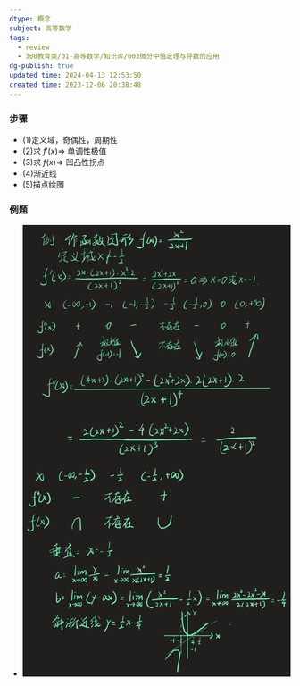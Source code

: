 ```yaml
---
dtype: 概念
subject: 高等数学
tags:
  - review
  - 300教育类/01-高等数学/知识库/003微分中值定理与导数的应用
dg-publish: true
updated time: 2024-04-13 12:53:50
created time: 2023-12-06 20:38:48
---
```

### 步骤
- (1)定义域，奇偶性，周期性
- (2)求 $f'(x)\Rightarrow$ 单调性极值 
- (3)求 $f(x)\Rightarrow$ 凹凸性拐点 
- (4)渐近线
- (5)描点绘图

### 例题
- ![](https://raw.githubusercontent.com/RainbowRain9/PicGo/master/202312062041405.png)